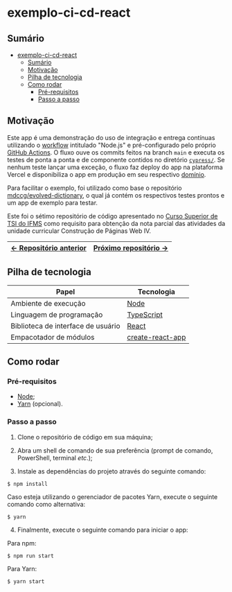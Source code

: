 # exemplo-ci-cd-react

## Sumário

- [exemplo-ci-cd-react](#exemplo-ci-cd-react)
  - [Sumário](#sumário)
  - [Motivação](#motivação)
  - [Pilha de tecnologia](#pilha-de-tecnologia)
  - [Como rodar](#como-rodar)
    - [Pré-requisitos](#pré-requisitos)
    - [Passo a passo](#passo-a-passo)

## Motivação

Este app é uma demonstração do uso de integração e entrega contínuas utilizando o [workflow](./.github/workflows/node.js.yml) intitulado "Node.js" e pré-configurado pelo próprio [GitHub Actions](https://github.com/features/actions). O fluxo ouve os commits feitos na branch `main` e executa os testes de ponta a ponta e de componente contidos no diretório [`cypress/`](./cypress/). Se nenhum teste lançar uma exceção, o fluxo faz deploy do app na plataforma Vercel e disponibiliza o app em produção em seu respectivo [domínio](https://exemplo-ci-cd-react.vercel.app/).

Para facilitar o exemplo, foi utilizado como base o repositório [mdccg/evolved-dictionary](https://github.com/mdccg/evolved-dictionary/), o qual já contém os respectivos testes prontos e um app de exemplo para testar.

Este foi o sétimo repositório de código apresentado no [Curso Superior de TSI do IFMS](https://www.ifms.edu.br/campi/campus-aquidauana/cursos/graduacao/sistemas-para-internet/sistemas-para-internet) como requisito para obtenção da nota parcial das atividades da unidade curricular Construção de Páginas Web IV.

| [&larr; Repositório anterior](https://github.com/mdccg/github-authentication-demo) | [Próximo repositório &rarr;](https://github.com/mdccg/ci-cd-anime-snap) |
|-|-|

## Pilha de tecnologia

| Papel | Tecnologia |
|-|-|
| Ambiente de execução | [Node](https://nodejs.org/en/) |
| Linguagem de programação | [TypeScript](https://www.typescriptlang.org/) |
| Biblioteca de interface de usuário | [React](https://reactjs.org/) |
| Empacotador de módulos | [create-react-app](https://create-react-app.dev/) |

## Como rodar

### Pré-requisitos

- [Node](https://nodejs.org/en/download/);
- [Yarn](https://yarnpkg.com/) (opcional).

### Passo a passo

1. Clone o repositório de código em sua máquina;
   
2. Abra um shell de comando de sua preferência (prompt de comando, PowerShell, terminal _etc_.);

3. Instale as dependências do projeto através do seguinte comando:

```console
$ npm install
```

Caso esteja utilizando o gerenciador de pacotes Yarn, execute o seguinte comando como alternativa:

```console
$ yarn
```

4. Finalmente, execute o seguinte comando para iniciar o app:

Para npm:

```console
$ npm run start
```

Para Yarn:

```console
$ yarn start
```
